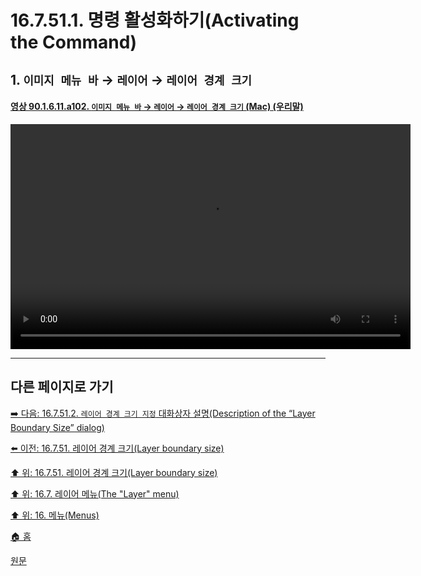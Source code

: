 # 16.7.51.1. 명령 활성화하기(Activating the Command)

<a id="16-07-51-01-s1"></a>

## 1. `이미지 메뉴 바` → `레이어` → `레이어 경계 크기`

<a id="90-01-06-11-a102"></a>

#### [영상 90.1.6.11.a102. `이미지 메뉴 바` → `레이어` → `레이어 경계 크기` (Mac) (우리말)](./90-01-06-11-layer_boundary_size.md#90-01-06-11-a102)
<video controls="controls" width="640" height="360" environment="MacOS:Sonoma 14.2.1 GIMP 2.10.36" src="https://github.com/wonder13662/gimp/assets/15767104/c9c8062e-5035-49db-8ddf-5272b6a17b9a"></video>

***

## 다른 페이지로 가기

[➡️ 다음: 16.7.51.2. `레이어 경계 크기 지정` 대화상자 설명(Description of the “Layer Boundary Size” dialog)](./16-07-51-02-00-description_of_the_layer_boundary_size_dialog.md)

[⬅️ 이전: 16.7.51. 레이어 경계 크기(Layer boundary size)](./16-07-51-00-layer_boundary_size.md)

[⬆️ 위: 16.7.51. 레이어 경계 크기(Layer boundary size)](./16-07-51-00-layer_boundary_size.md)

[⬆️ 위: 16.7. 레이어 메뉴(The "Layer" menu)](./16-07-00-the-layer-menu.md)

[⬆️ 위: 16. 메뉴(Menus)](./16-00-menus.md)

[🏠 홈](./00-home.md)

[원문](https://docs.gimp.org/2.10/ko/gimp-layer-resize.html#idm30244)